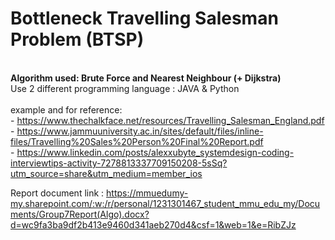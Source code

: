 # Bottleneck Travelling Salesman Problem (BTSP)

<br><b> Algorithm used: Brute Force and Nearest Neighbour (+ Dijkstra) </b>
<br>Use 2 different programming language : JAVA & Python
<br>
<br>example and for reference:
<br> - https://www.thechalkface.net/resources/Travelling_Salesman_England.pdf
<br> - https://www.jammuuniversity.ac.in/sites/default/files/inline-files/Travelling%20Sales%20Person%20Final%20Report.pdf
<br> - https://www.linkedin.com/posts/alexxubyte_systemdesign-coding-interviewtips-activity-7278813337709150208-5sSq?utm_source=share&utm_medium=member_ios

Report document link : https://mmuedumy-my.sharepoint.com/:w:/r/personal/1231301467_student_mmu_edu_my/Documents/Group7Report(Algo).docx?d=wc9fa3ba9df2b413e9460d341aeb270d4&csf=1&web=1&e=RibZJz

